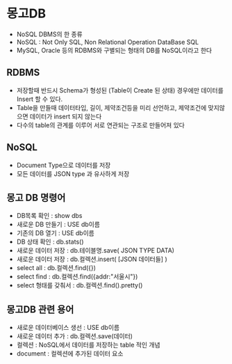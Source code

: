 # 몽고DB

- NoSQL DBMS의 한 종류
- NoSQL : Not Only SQL, Non Relational Operation DataBase SQL
- MySQL, Oracle 등의 RDBMS와 구별되는 형태의 DB를 NoSQL이라고 한다

## RDBMS

- 저장할때 반드시 Schema가 형성된 (Table이 Create 된 상태) 경우에만 데이터를 Insert 할 수 있다.
- Table을 만들때 데이터타입, 길이, 제약조건등을 미리 선언하고, 제약조건에 맞지않으면 데이터가 insert 되지 않는다
- 다수의 table의 관계를 이루어 서로 연관되는 구조로 만들어져 있다

## NoSQL

- Document Type으로 데이터를 저장
- 모든 데이터를 JSON type 과 유사하게 저장

## 몽고 DB 명령어

- DB목록 확인 : show dbs
- 새로운 DB 만들기 : USE db이름
- 기존의 DB 열기 : USE db이름
- DB 상태 확인 : db.stats()
- 새로운 데이터 저장 : db.테이블명.save( JSON TYPE DATA)
- 새로운 데이터 저장 : db.컬렉션.insert( [JSON 데이터들] )
- select all : db.컬렉션.find({})
- select find : db.컬렉션.find({addr:"서울시"})
- select 형태를 갖춰서 : db.컬렉션.find().pretty()

## 몽고DB 관련 용어

- 새로운 데이터베이스 생선 : USE db이름
- 새로운 데이터 추가 : db.컬렉션.save(데이터)
- 컬렉션 : NoSQL에서 데이터를 저장하는 table 적인 개념
- document : 컬렉션에 추가된 데이터 요소
